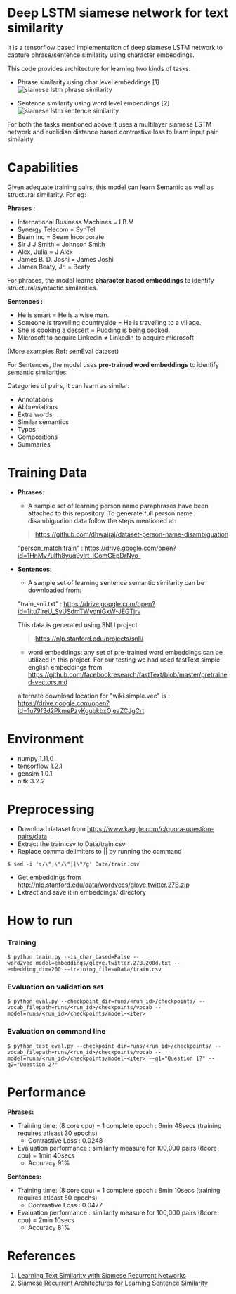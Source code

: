 # Deep LSTM siamese network for text similarity

It is a tensorflow based implementation of deep siamese LSTM network to capture phrase/sentence similarity using character embeddings.

This code provides architecture for learning two kinds of tasks:

- Phrase similarity using char level embeddings [1]
![siamese lstm phrase similarity](https://cloud.githubusercontent.com/assets/9861437/20479454/405a1aea-b004-11e6-8a27-7bb05cf0a002.png)

- Sentence similarity using word level embeddings [2]
![siamese lstm sentence similarity](https://cloud.githubusercontent.com/assets/9861437/20479493/6ea8ad12-b004-11e6-89e4-53d4d354d32e.png)

For both the tasks mentioned above it uses a multilayer siamese LSTM network and euclidian distance based contrastive loss to learn input pair similairty.

# Capabilities
Given adequate training pairs, this model can learn Semantic as well as structural similarity. For eg:

**Phrases :**
- International Business Machines = I.B.M
- Synergy Telecom = SynTel
- Beam inc = Beam Incorporate
- Sir J J Smith = Johnson Smith
- Alex, Julia = J Alex
- James B. D. Joshi	= James Joshi
- James Beaty, Jr. = Beaty

For phrases, the model learns **character based embeddings** to identify structural/syntactic similarities.

**Sentences :**
- He is smart = He is a wise man.
- Someone is travelling countryside = He is travelling to a village.
- She is cooking a dessert = Pudding is being cooked.
- Microsoft to acquire Linkedin ≠ Linkedin to acquire microsoft

(More examples Ref: semEval dataset)

For Sentences, the model uses **pre-trained word embeddings** to identify semantic similarities.

Categories of pairs, it can learn as similar:
- Annotations
- Abbreviations
- Extra words
- Similar semantics
- Typos
- Compositions
- Summaries

# Training Data
- **Phrases:** 
	- A sample set of learning person name paraphrases have been attached to this repository. To generate full person name disambiguation data follow the steps mentioned at:

	> https://github.com/dhwajraj/dataset-person-name-disambiguation

    "person_match.train" : https://drive.google.com/open?id=1HnMv7ulfh8yuq9yIrt_IComGEpDrNyo-
- **Sentences:** 
	- A sample set of learning sentence semantic similarity can be downloaded from:

	"train_snli.txt" : https://drive.google.com/open?id=1itu7IreU_SyUSdmTWydniGxW-JEGTjrv

	This data is generated using SNLI project : 
	> https://nlp.stanford.edu/projects/snli/

	 - word embeddings: any set of pre-trained word embeddings can be utilized in this project. For our testing we had used fastText 	simple english embeddings from https://github.com/facebookresearch/fastText/blob/master/pretrained-vectors.md

	alternate download location for "wiki.simple.vec" is : https://drive.google.com/open?id=1u79f3d2PkmePzyKgubkbxOjeaZCJgCrt

# Environment
- numpy 1.11.0
- tensorflow 1.2.1
- gensim 1.0.1
- nltk 3.2.2

# Preprocessing
- Download dataset from https://www.kaggle.com/c/quora-question-pairs/data
- Extract the train.csv to Data/train.csv
- Replace comma delimiters to || by running the command
```
$ sed -i 's/\",\"/\"||\"/g' Data/train.csv
```
- Get embeddings from http://nlp.stanford.edu/data/wordvecs/glove.twitter.27B.zip
- Extract and save it in embeddings/ directory

# How to run
### Training
```
$ python train.py --is_char_based=False --word2vec_model=embeddings/glove.twitter.27B.200d.txt --embedding_dim=200 --training_files=Data/train.csv
```

### Evaluation on validation set
```
$ python eval.py --checkpoint_dir=runs/<run_id>/checkpoints/ --vocab_filepath=runs/<run_id>/checkpoints/vocab --model=runs/<run_id>/checkpoints/model-<iter>
```

### Evaluation on command line
```
$ python test_eval.py --checkpoint_dir=runs/<run_id>/checkpoints/ --vocab_filepath=runs/<run_id>/checkpoints/vocab --model=runs/<run_id>/checkpoints/model-<iter> --q1="Question 1?" --q2="Question 2?"
```

# Performance
**Phrases:**
- Training time: (8 core cpu) = 1 complete epoch : 6min 48secs (training requires atleast 30 epochs)
	- Contrastive Loss : 0.0248
- Evaluation performance : similarity measure for 100,000 pairs (8core cpu) = 1min 40secs
	- Accuracy 91%
	
**Sentences:**
- Training time: (8 core cpu) = 1 complete epoch : 8min 10secs (training requires atleast 50 epochs)
	- Contrastive Loss : 0.0477
- Evaluation performance : similarity measure for 100,000 pairs (8core cpu) = 2min 10secs
	- Accuracy 81%

# References
1. [Learning Text Similarity with Siamese Recurrent Networks](http://www.aclweb.org/anthology/W16-16#page=162)
2. [Siamese Recurrent Architectures for Learning Sentence Similarity](http://www.mit.edu/~jonasm/info/MuellerThyagarajan_AAAI16.pdf)

